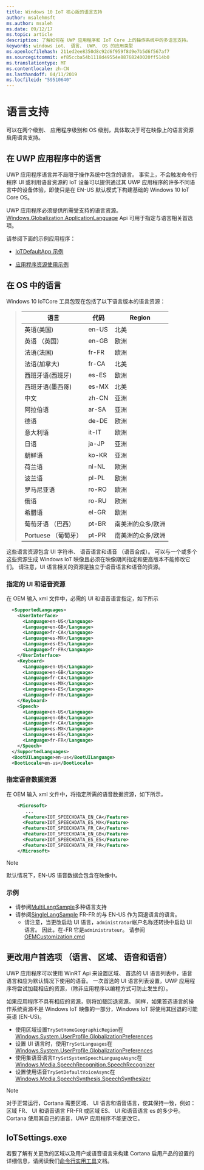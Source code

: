 ```yaml
---
title: Windows 10 IoT 核心版的语言支持
author: msalehmsft
ms.author: msaleh
ms.date: 09/12/17
ms.topic: article
description: 了解如何在 UWP 应用程序和 IoT Core 上的操作系统中的多语言支持。
keywords: windows iot、 语言、 UWP、 OS 的应用类型
ms.openlocfilehash: 211ed2ee8350d8c92d6f959f8d9e7b5d6f567af7
ms.sourcegitcommit: ef85ccba54b1118d49554e88768240020ff514b0
ms.translationtype: MT
ms.contentlocale: zh-CN
ms.lasthandoff: 04/11/2019
ms.locfileid: "59510640"
---
```

# <a name="language-support"></a>语言支持

可以在两个级别、 应用程序级别和 OS 级别，具体取决于可在映像上的语言资源启用语言支持。

## <a name="languages-in-uwp-applications"></a>在 UWP 应用程序中的语言
UWP 应用程序语言并不局限于操作系统中包含的语言。  事实上，不会触发命令行程序 UI 或利用语音资源的 IoT 设备可以提供通过其 UWP 应用程序的许多不同语言中的设备体验，即使只是在 EN-US 默认模式下构建基础的 Windows 10 IoT Core OS。 

UWP 应用程序必须提供所需受支持的语言资源。 [Windows.Globalization.ApplicationLanguage](https://docs.microsoft.com/uwp/api/windows.globalization.applicationlanguages) Api 可用于指定与语言相关首选项。

请参阅下面的示例应用程序：

* [IoTDefaultApp 示例](https://developer.microsoft.com/en-us/windows/iot/samples/iotdefaultapp)

* [应用程序资源使用示例](https://github.com/Microsoft/Windows-universal-samples/tree/master/Samples/ApplicationResources)


## <a name="languages-in-os"></a>在 OS 中的语言

Windows 10 IoTCore 工具包现在包括了以下语言版本的语言资源：

> | 语言  | 代码 | Region |
> |-------------|-----|-----|
> | 英语(美国) | en-US | 北美 | 
> | 英语 （英国） | en-GB | 欧洲 |
> | 法语(法国) | fr-FR | 欧洲 |
> | 法语(加拿大) | fr-CA | 北美 |
> | 西班牙语(西班牙) | es-ES | 欧洲 |
> | 西班牙语(墨西哥) | es-MX | 北美 |
> | 中文 | zh-CN | 亚洲 | 
> | 阿拉伯语 | ar-SA | 亚洲 |
> | 德语 | de-DE | 欧洲 |
> | 意大利语 | it-IT | 欧洲 | 
> | 日语 | ja-JP | 亚洲 |
> | 朝鲜语 | ko-KR | 亚洲 |
> | 荷兰语 | nl-NL | 欧洲 |
> | 波兰语 | pl-PL | 欧洲 | 
> | 罗马尼亚语 | ro-RO | 欧洲 |
> | 俄语 | ro-RU | 欧洲 |
> | 希腊语 | el-GR | 欧洲 |
> | 葡萄牙语 （巴西） | pt-BR | 南美洲的众多/欧洲 |
> | Portuese （葡萄牙） | pt-PR | 南美洲的众多/欧洲 |

这些语言资源包含 UI 字符串、 语音语言和语音 （语音合成）。 可以与一个或多个这些资源生成 Windows IoT 映像且必须在映像期间指定和更高版本不能修改它们。 请注意，UI 语言相关的资源是独立于语音语言和语音的资源。

### <a name="specifying-ui-and-speech-resources"></a>指定的 UI 和语音资源 
在 OEM 输入 xml 文件中，必需的 UI 和语音语言指定，如下所示

``` xml
  <SupportedLanguages>
    <UserInterface>
      <Language>en-US</Language>
      <Language>en-GB</Language> 
      <Language>fr-CA</Language> 
      <Language>es-MX</Language> 
      <Language>es-ES</Language> 
      <Language>fr-FR</Language>
    </UserInterface>
    <Keyboard>
      <Language>en-US</Language>
      <Language>en-GB</Language> 
      <Language>fr-CA</Language> 
      <Language>es-MX</Language> 
      <Language>es-ES</Language> 
      <Language>fr-FR</Language>
    </Keyboard>
    <Speech>
      <Language>en-US</Language>
      <Language>en-GB</Language> 
      <Language>fr-CA</Language> 
      <Language>es-MX</Language> 
      <Language>es-ES</Language> 
      <Language>fr-FR</Language>
    </Speech>
  </SupportedLanguages>
  <BootUILanguage>en-us</BootUILanguage>
  <BootLocale>en-us</BootLocale>
```


### <a name="specifying-speech-data-resources"></a>指定语音数据资源
在 OEM 输入 xml 文件中，将指定所需的语音数据资源，如下所示，

``` xml
    <Microsoft>
       ...
      <Feature>IOT_SPEECHDATA_EN_CA</Feature>
      <Feature>IOT_SPEECHDATA_ES_MX</Feature> 
      <Feature>IOT_SPEECHDATA_FR_CA</Feature> 
      <Feature>IOT_SPEECHDATA_EN_GB</Feature>
      <Feature>IOT_SPEECHDATA_ES_ES</Feature>  
      <Feature>IOT_SPEECHDATA_FR_FR</Feature> 
    </Microsoft>
```

> [!NOTE]
> 默认情况下，EN-US 语音数据会包含在映像中。

### <a name="samples"></a>示例
* 请参阅[MultiLangSample](https://github.com/ms-iot/iot-adk-addonkit/tree/master/Workspace/Source-arm/Products/MultiLangSample)多种语言支持
* 请参阅[SingleLangSample](https://github.com/ms-iot/iot-adk-addonkit/tree/master/Workspace/Source-arm/Products/SingleLangSample) FR-FR 的与 EN-US 作为回退语言的语言。
    * 请注意，当更改启动 UI 语言，`administrator`帐户名称还转换中启动 UI 语言。 因此，在-FR 它是`administrateur`。 请参阅[OEMCustomization.cmd](https://github.com/ms-iot/iot-adk-addonkit/tree/master/Workspace/Source-arm/Products/SingleLangSample/oemcustomization.cmd)

## <a name="changing-user-preferences-language-region-speech-and-voice"></a>更改用户首选项 （语言、 区域、 语音和语音）

UWP 应用程序可以使用 WinRT Api 来设置区域、 首选的 UI 语言列表中，语音语言和应为默认情况下使用的语音。 一次首选的 UI 语言列表设置，UWP 应用程序将尝试加载相应的资源，（除非应用程序以编程方式可防止发生的）。
 
如果应用程序不具有相应的资源，则将加载回退资源。 同样，如果首选语言的操作系统资源不是 Windows IoT 映像的一部分，Windows IoT 将使用其回退的可能英语 (EN-US)。

* 使用区域设置`TrySetHomeGeographicRegion`在[Windows.System.UserProfile.GlobalizationPreferences](https://docs.microsoft.com/uwp/api/windows.system.userprofile.globalizationpreferences)
* 设置 UI 语言时，使用`TrySetLanguages`在[Windows.System.UserProfile.GlobalizationPreferences](https://docs.microsoft.com/uwp/api/windows.system.userprofile.globalizationpreferences)
* 使用集语音语言`TrySetSystemSpeechLanguageAsync`在[Windows.Media.SpeechRecognition.SpeechRecognizer](https://docs.microsoft.com/uwp/api/windows.media.speechrecognition.speechrecognizer)
* 设置使用语音`TrySetDefaultVoiceAsync`在[Windows.Media.SpeechSynthesis.SpeechSynthesizer](https://docs.microsoft.com/en-us/uwp/api/windows.media.speechsynthesis.speechsynthesizer)

> [!NOTE]
> 对于正常运行，Cortana 需要区域、 UI 语言和语音语言，使其保持一致，例如： 区域 FR、 UI 和语音语言 FR-FR 或区域 ES、 UI 和语音语言 es 的多少号。 Cortana 使用其自己的语音，UWP 应用程序不能更改它。

## <a name="iotsettingsexe"></a>IoTSettings.exe

若要了解有关更改的区域以及用户或语音语言来构建 Cortana 启用产品的设置的详细信息，请阅读我们[命令行实用工具](../manage-your-device/CommandLineUtils.md)文档。
